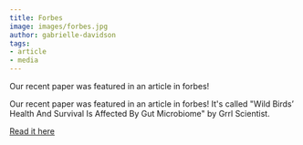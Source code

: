 ```yaml
---
title: Forbes
image: images/forbes.jpg
author: gabrielle-davidson
tags: 
- article
- media
---
```


<!-- excerpt start -->Our recent paper was featured in an article in forbes!<!-- excerpt end -->

Our recent paper was featured in an article in forbes! It's called "Wild Birds’ Health And Survival Is Affected By Gut Microbiome" by Grrl Scientist.  


  [Read it here](https://www.forbes.com/sites/grrlscientist/2024/12/03/wild-birds-health-and-survival-is-affected-by-gut-microbiome/)  

